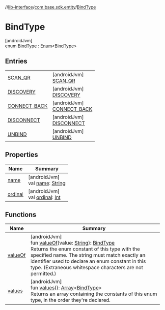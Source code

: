 //[lib-interface](../../../index.md)/[com.base.sdk.entity](../index.md)/[BindType](index.md)

# BindType

[androidJvm]\
enum [BindType](index.md) : [Enum](https://kotlinlang.org/api/latest/jvm/stdlib/kotlin/-enum/index.html)&lt;[BindType](index.md)&gt;

## Entries

| | |
|---|---|
| [SCAN_QR](-s-c-a-n_-q-r/index.md) | [androidJvm]<br>[SCAN_QR](-s-c-a-n_-q-r/index.md) |
| [DISCOVERY](-d-i-s-c-o-v-e-r-y/index.md) | [androidJvm]<br>[DISCOVERY](-d-i-s-c-o-v-e-r-y/index.md) |
| [CONNECT_BACK](-c-o-n-n-e-c-t_-b-a-c-k/index.md) | [androidJvm]<br>[CONNECT_BACK](-c-o-n-n-e-c-t_-b-a-c-k/index.md) |
| [DISCONNECT](-d-i-s-c-o-n-n-e-c-t/index.md) | [androidJvm]<br>[DISCONNECT](-d-i-s-c-o-n-n-e-c-t/index.md) |
| [UNBIND](-u-n-b-i-n-d/index.md) | [androidJvm]<br>[UNBIND](-u-n-b-i-n-d/index.md) |

## Properties

| Name | Summary |
|---|---|
| [name](../../com.base.sdk.port.app/-w-m-camera-flash-mode/-w-m-camera-flash-mode-auto/index.md#-372974862%2FProperties%2F-721212597) | [androidJvm]<br>val [name](../../com.base.sdk.port.app/-w-m-camera-flash-mode/-w-m-camera-flash-mode-auto/index.md#-372974862%2FProperties%2F-721212597): [String](https://kotlinlang.org/api/latest/jvm/stdlib/kotlin/-string/index.html) |
| [ordinal](../../com.base.sdk.port.app/-w-m-camera-flash-mode/-w-m-camera-flash-mode-auto/index.md#-739389684%2FProperties%2F-721212597) | [androidJvm]<br>val [ordinal](../../com.base.sdk.port.app/-w-m-camera-flash-mode/-w-m-camera-flash-mode-auto/index.md#-739389684%2FProperties%2F-721212597): [Int](https://kotlinlang.org/api/latest/jvm/stdlib/kotlin/-int/index.html) |

## Functions

| Name | Summary |
|---|---|
| [valueOf](value-of.md) | [androidJvm]<br>fun [valueOf](value-of.md)(value: [String](https://kotlinlang.org/api/latest/jvm/stdlib/kotlin/-string/index.html)): [BindType](index.md)<br>Returns the enum constant of this type with the specified name. The string must match exactly an identifier used to declare an enum constant in this type. (Extraneous whitespace characters are not permitted.) |
| [values](values.md) | [androidJvm]<br>fun [values](values.md)(): [Array](https://kotlinlang.org/api/latest/jvm/stdlib/kotlin/-array/index.html)&lt;[BindType](index.md)&gt;<br>Returns an array containing the constants of this enum type, in the order they're declared. |
